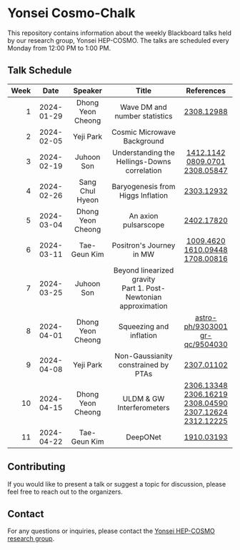 # Yonsei Cosmo-Chalk

This repository contains information about the weekly Blackboard talks held by our research group, Yonsei HEP-COSMO. The talks are scheduled every Monday from 12:00 PM to 1:00 PM.

## Talk Schedule

| Week |    Date    |      Speaker      |                               Title                               |                                                                                                                       References                                                                                                                       |
|-----:|:----------:|:-----------------:|:-----------------------------------------------------------------:|:------------------------------------------------------------------------------------------------------------------------------------------------------------------------------------------------------------------------------------------------------:|
|    1 | 2024-01-29 | Dhong Yeon Cheong |                   Wave DM and number statistics                   |                                                                                                     [2308.12988](https://arxiv.org/abs/2308.12988)                                                                                                     |
|    2 | 2024-02-05 |     Yeji Park     |                    Cosmic Microwave Background                    |                                                                                                                                                                                                                                                        |
|    3 | 2024-02-19 |    Juhoon Son     |           Understanding the Hellings-Downs correlation            |                                                     [1412.1142](https://arxiv.org/abs/1412.1142)<br>[0809.0701](https://arxiv.org/abs/0809.0701)<br>[2308.05847](https://arxiv.org/abs/2308.05847)                                                     |
|    4 | 2024-02-26 |  Sang Chul Hyeon  |                 Baryogenesis from Higgs Inflation                 |                                                                                                     [2303.12932](https://arxiv.org/abs/2303.12932)                                                                                                     |
|    5 | 2024-03-04 | Dhong Yeon Cheong |                       An axion pulsarscope                        |                                                                                                     [2402.17820](https://arxiv.org/abs/2402.17820)                                                                                                     |
|    6 | 2024-03-11 |   Tae-Geun Kim    |                     Positron's Journey in MW                      |                                                    [1009.4620](https://arxiv.org/abs/1009.4620)<br>[1610.09448](https://arxiv.org/abs/1610.09448)<br>[1708.00816](https://arxiv.org/abs/1708.00816)                                                    |
|    7 | 2024-03-25 |    Juhoon Son     | Beyond linearized gravity<br>Part 1. Post-Newtonian approximation |                                                                                                                                                                                                                                                        |
|    8 | 2024-04-01 | Dhong Yeon Cheong |                      Squeezing and inflation                      |                                                                   [astro-ph/9303001](https://arxiv.org/abs/astro-ph/9303001)<br>[gr-qc/9504030](https://arxiv.org/abs/gr-qc/9504030)                                                                   |
|    9 | 2024-04-08 |     Yeji Park     |                Non-Gaussianity constrained by PTAs                |                                                                                                     [2307.01102](https://arxiv.org/abs/2307.01102)                                                                                                     |
|   10 | 2024-04-15 | Dhong Yeon Cheong |                     ULDM & GW Interferometers                     | [2306.13348](https://arxiv.org/abs/2306.13348)<br>[2306.16219](https://arxiv.org/abs/2306.16219)<br>[2308.04590](https://arxiv.org/abs/2308.04590)<br>[2307.12624](https://arxiv.org/abs/2307.12624)<br>[2312.12225](https://arxiv.org/abs/2312.12225) |
|   11 | 2024-04-22 |   Tae-Geun Kim    |                             DeepONet                              |                                                                                                     [1910.03193](https://arxiv.org/abs/1910.03193)                                                                                                     |

## Contributing

If you would like to present a talk or suggest a topic for discussion, please feel free to reach out to the organizers.

## Contact

For any questions or inquiries, please contact the [Yonsei HEP-COSMO research group](https://hepcosmo.yonsei.ac.kr).
